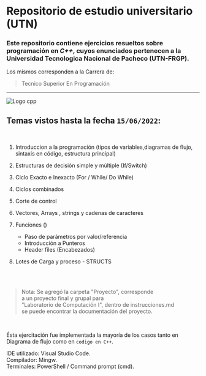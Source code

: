 <br>

# **Repositorio de estudio universitario (UTN)**<br>

### Este repositorio contiene ejercicios resueltos sobre programación en  *C++*, cuyos enunciados pertenecen a la Universidad Tecnologica Nacional de Pacheco (UTN-FRGP).
Los mismos corresponden a la Carrera de: 
> Tecnico Superior En Programación

_______________________________________________________  
 
![Logo cpp](https://monsalma.net/wp-content/uploads/2022/01/cpp_programming_language.png "Logo cpp")


## Temas vistos hasta la fecha `15/06/2022`:

<br>

1.  Introduccion a la programación (tipos de variables,diagramas de flujo, sintaxis en código, estructura principal)

2. Estructuras de decisión simple y múltiple (If/Switch)

3. Ciclo Exacto e Inexacto (For / While/ Do While)

4. Ciclos combinados

5. Corte de control

6. Vectores, Arrays , strings y cadenas de caracteres

7. Funciones ()
    * Paso de parámetros por valor/referencia
    * Introducción a Punteros
    * Header files (Encabezados)  
  
  
8. Lotes de Carga y proceso - STRUCTS  

<br>  
<br>  

> Nota: Se agregó la carpeta "Proyecto", corresponde  
> a un proyecto final y grupal para  
> "Laboratorio de Computación I", dentro de instrucciones.md  
> se puede encontrar la documentación del proyecto.
  
<br>

Ésta ejercitación fue implementada la mayoría de los casos tanto en Diagrama de flujo como en `codigo en C++`.  

IDE utilizado: Visual Studio Code.  
Compilador: Mingw.  
Terminales: PowerShell / Command prompt (cmd).  
